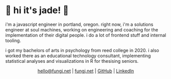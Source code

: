 # 🧧 hi it's jade! 🧧

i'm a javascript engineer in portland, oregon. right now, i'm a solutions engineer at soul machines, working on engineering and coaching for the implementation of their digital people. i do a lot of frontend stuff and internal tooling.

i got my bachelors of arts in psychology from reed college in 2020. i also worked there as an educational technology consultant, implementing statistical analyses and visualizations in R for thesising seniors. 

<p align="center"><a href="mailto:hello@fungj.net">hello@fungj.net</a> | <a href="https://fungj.net">fungj.net</a> | <a href="https://github.com/overwatchcorp">GitHub</a> | <a href="https://www.linkedin.com/in/jade-fung/">LinkedIn</a>